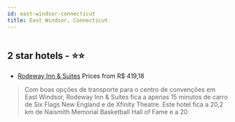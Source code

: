 ```yaml
---
id: east-windsor-connecticut
title: East Windsor, Connecticut
---
```


<center><img src="https://i.travelapi.com/hotels/1000000/50000/42200/42137/ba26a305_z.jpg" alt="" /></center>


##  2 star hotels - ⭐️⭐️

-    [Rodeway Inn & Suites](https://www.hurb.com/br/aud/https://www.hurb.com/br/hotels/east-windsor/rodeway-inn-suites-HT-Q7M4?cmp=18055) Prices from R$ 419,18
   > Com boas opções de transporte para o centro de convenções em East Windsor, Rodeway Inn & Suites fica a apenas 15 minutos de carro de Six Flags New England e de Xfinity Theatre.  Este hotel fica a 20,2 km de Naismith Memorial Basketball Hall of Fame e a 20
